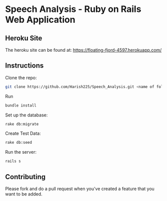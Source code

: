 # Speech Analysis - Ruby on Rails Web Application

## Heroku Site
The heroku site can be found at: https://floating-fjord-4597.herokuapp.com/  

## Instructions

Clone the repo:
```bash
git clone https://github.com/Harish225/Speech_Analysis.git <name of folder you choose> && cd <name of folder you chose>
```
Run 
```bash
bundle install
```
Set up the database:
```bash
rake db:migrate
```
Create Test Data:
```bash
rake db:seed
```
Run the server:
```bash
rails s
```

## Contributing
Please fork and do a pull request when you've created a feature that you want to be added.
